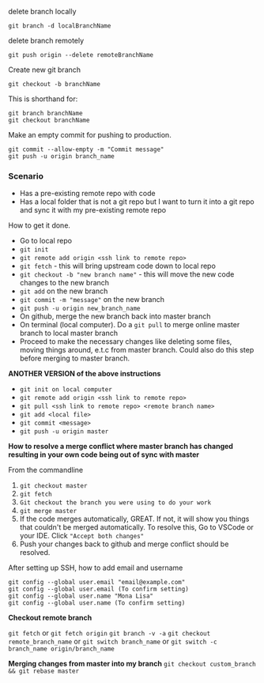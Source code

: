 delete branch locally

    git branch -d localBranchName

delete branch remotely

    git push origin --delete remoteBranchName

Create new git branch

    git checkout -b branchName

  This is shorthand for:
  
    git branch branchName
    git checkout branchName
    
Make an empty commit for pushing to production. 

    git commit --allow-empty -m "Commit message"
    git push -u origin branch_name 

### Scenario

* Has a pre-existing remote repo with code
* Has a local folder that is not a git repo but I want to turn it into a git repo and sync it with my pre-existing remote repo

How to get it done. 
* Go to local repo
* `git init`
* `git remote add origin <ssh link to remote repo>`
* `git fetch` - this will bring upstream code down to local repo
* `git checkout -b "new branch name"` - this will move the new code changes to the new branch
* `git add` on the new branch
* `git commit -m "message"` on the new branch
* `git push -u origin new_branch_name` 
* On github, merge the new branch back into master branch
* On terminal (local computer). Do a `git pull` to merge online master branch to local master branch
* Proceed to make the necessary changes like deleting some files, moving things around, e.t.c from master branch. Could also do this step before merging to master branch. 

**ANOTHER VERSION of the above instructions**
* `git init on local computer`
* `git remote add origin <ssh link to remote repo>`
* `git pull <ssh link to remote repo> <remote branch name>`
* `git add <local file>`
* `git commit <message>`
* `git push -u origin master`

**How to resolve a merge conflict where master branch has changed resulting in your own code being out of sync with master**

From the commandline
1. `git checkout master`
2. `git fetch`
3. `Git checkout the branch you were using to do your work`
4. `git merge master`
6. If the code merges automatically, GREAT. If not, it will show you things that couldn't be merged automatically. To resolve this, Go to VSCode or your IDE. Click `"Accept both changes"`
7. Push your changes back to github and merge conflict should be resolved. 

After setting up SSH, how to add email and username

```
git config --global user.email "email@example.com"
git config --global user.email (To confirm setting) 
git config --global user.name "Mona Lisa"
git config --global user.name (To confirm setting)
```


**Checkout remote branch**

`git fetch` or `git fetch origin`
`git branch -v -a`
`git checkout remote_branch_name` or `git switch branch_name` or `git switch -c branch_name origin/branch_name`

**Merging changes from master into my branch**
`git checkout custom_branch && git rebase master`
